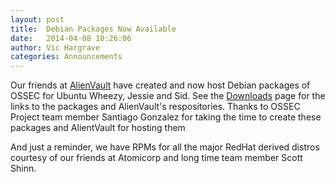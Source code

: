 ```yaml
---
layout: post
title:  Debian Packages Now Available
date:   2014-04-08 10:26:06
author: Vic Hargrave
categories: Announcements
---
```


Our friends at [AlienVault](http://www.alienvault.com/) have created and
now host Debian packages of OSSEC for Ubuntu Wheezy, Jessie and Sid.
See the [Downloads](/download/) page for the links to the packages and
AlienVault's respositories. Thanks to OSSEC Project team member Santiago
Gonzalez for taking the time to create these packages and AlientVault
for hosting them

And just a reminder, we have RPMs for all the major RedHat derived
distros courtesy of our friends at Atomicorp and long time team member
Scott Shinn.
